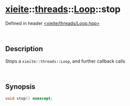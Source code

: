 # [xieite](../../xieite.md)\:\:[threads](../../threads.md)\:\:[Loop](../Loop.md)\:\:stop
Defined in header [<xieite/threads/Loop.hpp>](../../../include/xieite/threads/Loop.hpp)

&nbsp;

## Description
Stops a `xieite::threads::Loop`, and further callback calls

&nbsp;

## Synopsis
```cpp
void stop() noexcept;
```
